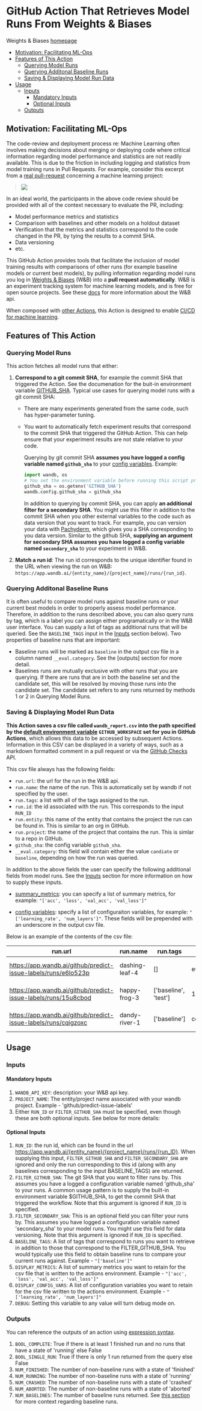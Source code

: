 # GitHub Action That Retrieves Model Runs From Weights & Biases

Weights & Biases [homepage](https://www.wandb.com/)

<!-- TOC depthFrom:1 depthTo:6 withLinks:1 updateOnSave:1 orderedList:0 -->

- [Motivation: Facilitating ML-Ops](#motivation-facilitating-ml-ops)
- [Features of This Action](#features-of-this-action)
    - [Querying Model Runs](#querying-model-runs)
    - [Querying Additonal Baseline Runs](#querying-additonal-baseline-runs)
    - [Saving & Displaying Model Run Data](#saving-displaying-model-run-data)
- [Usage](#usage)
    - [Inputs](#inputs)
        - [Mandatory Inputs](#mandatory-inputs)
        - [Optional Inputs](#optional-inputs)
    - [Outputs](#outputs)

<!-- /TOC -->

## Motivation: Facilitating ML-Ops

The code-review and deployment process re: Machine Learning often involves making decisions about merging or deploying code where critical information regarding model performance and statistics are not readily available.  This is due to the friction in including logging and statistics from model training runs in Pull Requests.  For example, consider this excerpt from a [real pull-request](https://github.com/kubeflow/code-intelligence/pull/54) concerning a machine learning project:

>![](/images/pr.png)

In an ideal world, the participants in the above code review should be provided with all of the context necessary to evaluate the PR, including:

- Model performance metrics and statistics
- Comparison with baselines and other models on a holdout dataset
- Verification that the metrics and statistics correspond to the code changed in the PR, by tying the results to a commit SHA.
- Data versioning
- etc.

This GitHub Action provides tools that facilitate the inclusion of model training results with comparisons of other runs (for example baseline models or current best models), by pulling information regarding model runs you log in [Weights & Biases](https://www.wandb.com/) (W&B) into a **pull request automatically**.  W&B is an experiment tracking system for machine learning models, and is free for open source projects. See these [docs](https://docs.wandb.com/) for more information about the W&B api.

When composed with [other Actions](https://github.com/machine-learning-apps/actions-ml-cicd), this Action is designed to enable [CI/CD for machine learning](https://blog.paperspace.com/ci-cd-for-machine-learning-ai/).

## Features of This Action

### Querying Model Runs

This action fetches all model runs that either:

1. **Correspond to a git commit SHA**, for example the commit SHA that triggered the Action.  See the documenation for the buit-in environment variable [GITHUB_SHA](https://help.github.com/en/articles/virtual-environments-for-github-actions#environment-variables). Typical use cases for querying model runs with a git commit SHA:
    - There are many experiments generated from the same code, such has hyper-parameter tuning.
    - You want to automatically fetch experiment results that correspond to the commit SHA that triggered the GitHub Action.  This can help ensure that your experiment results are not stale relative to your code.

      Querying by git commit SHA **assumes you have logged a config variable named `github_sha`** to your [config variables](https://docs.wandb.com/wandb/config).  Example:
    
        ```py
        import wandb, os
        # You set the environment variable before running this script programatically with the SHA
        github_sha = os.getenv('GITHUB_SHA')
        wandb.config.github_sha = github_sha
        ```

        In addition to querying by commit SHA, you can apply **an additional filter for a secondary SHA**. You might use this filter in addition to the commit SHA when you other external variables to the code such as data version that you want to track.  For example, you can version your data with [Pachyderm](https://www.pachyderm.io), which gives you a SHA corresponding to you data version.  Similar to the github SHA, **supplying an argument for secondary SHA assumes you have logged a config variable named `secondary_sha`** to your experiment in W&B.

2. **Match a run id**:  The run id corresponds to the unique identifier found in the URL when viewing the run on W&B: `https://app.wandb.ai/{entity_name}/{project_name}/runs/{run_id}`.

### Querying Additonal Baseline Runs

It is often useful to compare model runs against baseline runs or your current best models in order to properly assess model performance.  Therefore, in addition to the runs described above, you can also query runs by tag, which is a label you can assign either programatically or in the W&B user interface.  You can supply a list of tags as additional runs that will be queried.  See the `BASELINE_TAGS` input in the [Inputs](#inputs) section below).  Two properties of baseline runs that are important:

- Baseline runs will be marked as `baseline` in the output csv file in a column named `__eval.category`.  See the [outputs] section for more detail.
- Baselines runs are mutually exclusive with other runs that you are querying.  If there are runs that are in both the baseline set and the candidate set, this will be resolved by moving those runs into the candidate set. The candidate set refers to any runs returned by methods 1 or 2 in Querying Model Runs.

### Saving & Displaying Model Run Data

**This Action saves a csv file called `wandb_report.csv` into the path specified by the [default environment variable](https://help.github.com/en/articles/virtual-environments-for-github-actions#environment-variables) `GITHUB_WORKSPACE` set for you in GitHub Actions**,  which allows this data to be accessed by subsequent Actions.  Information in this CSV can be displayed in a variety of ways, such as a markdown formatted comment in a pull request or via the [GitHub Checks](https://developer.github.com/v3/checks/) API.

This csv file always has the following fields:
- `run.url`: the url for the run in the W&B api.
- `run.name`: the name of the run. This is automatically set by wandb if not specified by the user.
- `run.tags`: a list with all of the tags assigned to the run.
- `run.id`: the id associated with the run.  This corresponds to the input `RUN_ID`
- `run.entity`: this name of the entity that contains the project the run can be found in.  This is similar to an org in GitHub.
- `run.project`: the name of the project that contains the run.  This is simlar to a repo in GitHub.
- `github_sha`: the config variable `github_sha`.
- `__eval.category`: this field will contain either the value `candiate` or `baseline`, depending on how the run was queried.

In addition to the above fields the user can specify the following additional fields from model runs.  See the [Inputs](#inputs) section for more information on how to supply these inputs.

- [summary_metrics](https://docs.wandb.com/wandb/log#summary-metrics): you can specify a list of summary metrics, for example:  `"['acc', 'loss', 'val_acc', 'val_loss']"`

- [config variables](https://docs.wandb.com/wandb/config): specify a list of configuraiton variables, for example: `"['learning_rate', 'num_layers']"`.  These fields will be prepended with an underscore in the output csv file.

Below is an example of the contents of the csv file:

| run.url                                                        | run.name       | run.tags             | run.id   | run.entity | run.project          | github_sha |    acc |   loss | val_acc | val_loss | _docker_digest | __eval.category |
| -------------------------------------------------------------- | -------------- | -------------------- | -------- | ---------- | -------------------- | ---------- | ------ | ------ | ------- | -------- | -------------- | --------------- |
| https://app.wandb.ai/github/predict-issue-labels/runs/e6lo523p | dashing-leaf-4 | []                   | e6lo523p | github     | predict-issue-labels | 86edd034aaba1498dbae6465cf994de90be6a4b2       | 0.896… | 0.540… |   1.000 |   1.054… |                | candidate       |
| https://app.wandb.ai/github/predict-issue-labels/runs/15u8cbod | happy-frog-3   | ['baseline', 'test'] | 15u8cbod | github     | predict-issue-labels | 86edd034aaba1498dbae6465cf994de90be6a4b2       | 0.881… | 0.605… |   0.500 |   1.080… |                | candidate       |
| https://app.wandb.ai/github/predict-issue-labels/runs/cqigzoxc | dandy-river-1  | ['baseline']         | cqigzoxc | github     | predict-issue-labels | 86edd034aaba1498dbae6465cf994de90be6a4b2           | 0.925… | 0.441… |   0.375 |   1.095… |                | baseline        |


## Usage

### Inputs

#### Mandatory Inputs
  1. `WANDB_API_KEY`: description: your W&B api key.
  2. `PROJECT_NAME`:  The entity/project name associated with your wandb project.  Example - 'github/predict-issue-labels'
  3. Either `RUN_ID` or `FILTER_GITHUB_SHA` must be specified, even though these are both optional inputs.  See below for more details:


#### Optional Inputs

  1. `RUN_ID`: the run id, which can be found in the url https://app.wandb.ai/{entity_name}/{project_name}/runs/{run_ID}.  When supplying this input, `FILTER_GITHUB_SHA` and `FILTER_SECONDARY_SHA` are ignored and only the run corresponding to this id (along with any baselines corresponding to the input BASELINE_TAGS) are returned.
  2. `FILTER_GITHUB_SHA`: The git SHA that you want to filter runs by.  This assumes you have a logged a configuration variable named 'github_sha' to your runs. A common usage pattern is to supply the built-in environment variable $GITHUB_SHA, to get the commit SHA that triggered the workflow.  Note that this argument is ignored if `RUN_ID` is specified.
  3. `FILTER_SECONDARY_SHA`: This is an optional field you can filter your runs by.  This assumes you have logged a configuration variable named 'secondary_sha' to your model runs.  You might use this field for data versioning.  Note that this argument is ignored if `RUN_ID` is specified.
  4. `BASELINE_TAGS`:  A list of tags that correspond to runs you want to retrieve in addition to those that correspond to the FILTER_GITHUB_SHA.  You would typically use this field to obtain baseline runs to compare your current runs against.  Example - `"['baseline']"`
  5. `DISPLAY_METRICS`:  A list of summary metrics you want to retain for the csv file that is written to the actions environment.  Example - `"['acc', 'loss', 'val_acc', 'val_loss']"`
  6. `DISPLAY_CONFIG_VARS`: A list of configuration variables you want to retain for the csv file written to the actions environment.  Example - `"['learning_rate', 'num_layers']"`
  7. `DEBUG`: Setting this variable to any value will turn debug mode on.

### Outputs

You can reference the outputs of an action using [expression syntax](https://help.github.com/en/articles/contexts-and-expression-syntax-for-github-actions).

1. `BOOL_COMPLETE`: True if there is at least 1 finished run and no runs that have a state of 'running' else False
2. `BOOL_SINGLE_RUN`: True if there is only 1 run returned from the query else False
3. `NUM_FINISHED`: The number of non-baseline runs with a state of 'finished'
4. `NUM_RUNNING`: The number of non-baseline runs with a state of 'running'
5. `NUM_CRASHED`: The number of non-baseline runs with a state of 'crashed'
6. `NUM_ABORTED`: The number of non-baseline runs with a state of 'aborted'
7. `NUM_BASELINES`: The number of baseline runs returned.  See [this section](#querying-additonal-baseline-runs) for more context regarding baseline runs.
